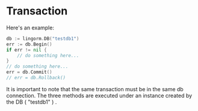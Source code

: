 # Transaction

Here's an example:

```go
db := lingorm.DB("testdb1")
err := db.Begin()
if err != nil {
    // do something here...
}
// do something here...
err = db.Commit()
// err = db.Rollback()
```

It is important to note that the same transaction must be in the same db connection. The three methods are executed under an instance created by the DB ( "testdb1" ) .
